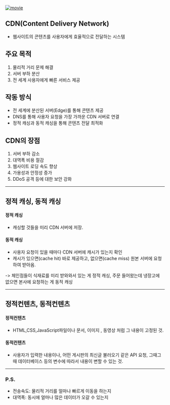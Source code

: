 <p><a href="https://www.youtube.com/watch?v=_kcoeK0ITkQ&amp;ab_channel=%EC%96%84%ED%8C%8D%ED%95%9C%EC%BD%94%EB%94%A9%EC%82%AC%EC%A0%84"><img alt="movie" src="https://img.youtube.com/vi/_kcoeK0ITkQ/sddefault.jpg" /></a></p>
<h2 id="cdncontent-delivery-network">CDN(Content Delivery Network)</h2>
<ul>
<li>웹사이트의 콘텐츠를 사용자에게 효율적으로 전달하는 시스템</li>
</ul>
<h2 id="주요-목적">주요 목적</h2>
<ol>
<li>물리적 거리 문제 해결</li>
<li>서버 부하 분산</li>
<li>전 세계 사용자에게 빠른 서비스 제공</li>
</ol>
<h2 id="작동-방식">작동 방식</h2>
<ul>
<li>전 세계에 분산된 서버(Edge)를 통해 콘텐츠 제공</li>
<li>DNS를 통해 사용자 요청을 가장 가까운 CDN 서버로 연결</li>
<li>정적 캐싱과 동적 캐싱을 통해 콘텐츠 전달 최적화</li>
</ul>
<h2 id="cdn의-장점">CDN의 장점</h2>
<ol>
<li>서버 부하 감소</li>
<li>대역폭 비용 절감</li>
<li>웹사이트 로딩 속도 향상</li>
<li>가용성과 안정성 증가</li>
<li>DDoS 공격 등에 대한 보안 강화</li>
</ol>
<hr />
<h2 id="정적-캐싱-동적-캐싱">정적 캐싱, 동적 캐싱</h2>
<h4 id="정적-캐싱">정적 캐싱</h4>
<ul>
<li>캐싱할 것들을 미리 CDN 서버에 저장.</li>
</ul>
<h4 id="동적-캐싱">동적 캐싱</h4>
<ul>
<li>사용자 요청이 있을 때마다 CDN 서버에 캐시가 있는지 확인</li>
<li>캐시가 있으면(cache hit) 바로 제공하고, 없으면(cache miss) 원본 서버에 요청하여 받아옴.</li>
</ul>
<p>-&gt; 체인점들이 식재료를 미리 받와와서 있는 게 정적 캐싱, 주문 들어왔는데 냉장고에 없으면 본사에 요청하는 게 동적 캐싱</p>
<hr />
<h2 id="정적컨텐츠-동적컨텐츠">정적컨텐츠, 동적컨텐츠</h2>
<h4 id="정적컨텐츠">정적컨텐츠</h4>
<ul>
<li>HTML,CSS,JavaScript파일이나 문서, 이미지 , 동영상 처럼 그 내용이 고정된 것.</li>
</ul>
<h4 id="동적컨텐츠">동적컨텐츠</h4>
<ul>
<li>사용자가 입력한 내용이나, 어떤 게시판의 최신글 불러오기 같은 API 요청, 그때그때 데이터베이스 등의 변수에 따라서 내용이 변할 수 있는 것.</li>
</ul>
<hr />
<h3 id="ps">P.S.</h3>
<ul>
<li>전송속도: 물리적 거리를 얼마나 빠르게 이동을 하는지</li>
<li>대역폭: 동시에 얼마나 많은 데이터가 오갈 수 있는지</li>
</ul>